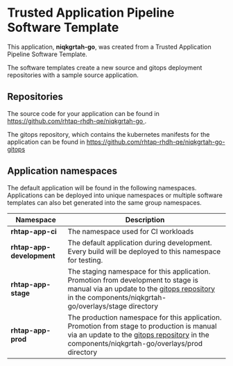 # Trusted Application Pipeline Software Template

This application, **niqkgrtah-go**, was created from a Trusted Application Pipeline Software Template.

The software templates create a new source and gitops deployment repositories with a sample source application. 

## Repositories

The source code for your application can be found in [https://github.com/rhtap-rhdh-qe/niqkgrtah-go ](https://github.com/rhtap-rhdh-qe/niqkgrtah-go ).
 
The gitops repository, which contains the kubernetes manifests for the application can be found in 
[https://github.com/rhtap-rhdh-qe/niqkgrtah-go-gitops ](https://github.com/rhtap-rhdh-qe/niqkgrtah-go-gitops ) 

## Application namespaces 

The default application will be found in the following namespaces. Applications can be deployed into unique namespaces or multiple software templates can also bet generated into the same group namespaces.  

|  Namespace   |  Description   |  
| -------- | -------- |
| **rhtap-app-ci** | The namespace used for CI workloads |
| **rhtap-app-development** | The default application during development. Every build will be deployed to this namespace for testing. |
| **rhtap-app-stage** | The staging namespace for this application. Promotion from development to stage is manual via an update to the [gitops repository](https://github.com/rhtap-rhdh-qe/niqkgrtah-go-gitops ) in the components/niqkgrtah-go/overlays/stage directory |
| **rhtap-app-prod** | The production namespace for this application. Promotion from stage to production is manual via an update to the [gitops repository](https://github.com/rhtap-rhdh-qe/niqkgrtah-go-gitops ) in the components/niqkgrtah-go/overlays/prod directory |